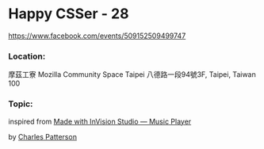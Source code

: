 # Happy CSSer - 28

https://www.facebook.com/events/509152509499747

### Location:

摩茲工寮 Mozilla Community Space Taipei
八德路一段94號3F, Taipei, Taiwan 100

### Topic:

inspired from [Made with InVision Studio — Music Player](https://dribbble.com/shots/4240318-Made-with-InVision-Studio-Music-Player)

by [Charles Patterson](https://dribbble.com/CharlesPatterson)
